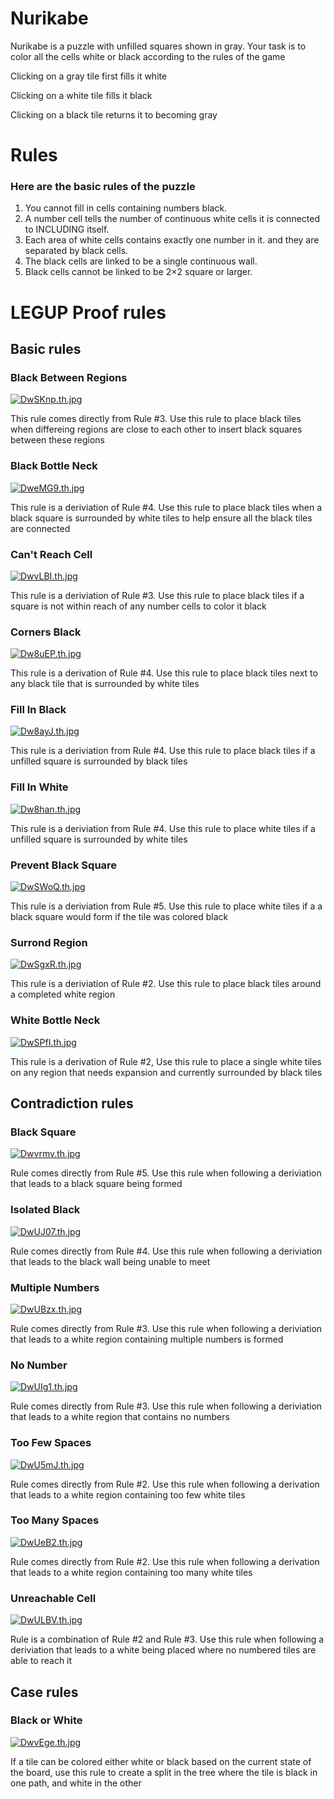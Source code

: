 # Nurikabe 
Nurikabe is a puzzle with unfilled squares  shown in gray. Your task is to color all the cells white or black according to the rules of the game

Clicking on a gray tile first fills it white

Clicking on a white tile fills it black

Clicking on a black tile returns it to becoming gray

# Rules
### Here are the basic rules of the puzzle

1) You cannot fill in cells containing numbers black.
2) A number cell tells the number of continuous white cells it is connected to INCLUDING itself. 
3) Each area of white cells contains exactly one number in it. and they are separated by black cells.
4) The black cells are linked to be a single continuous wall.
5) Black cells cannot be linked to be 2×2 square or larger.

# LEGUP Proof rules
## Basic rules
### Black Between Regions 
[![DwSKnp.th.jpg](https://iili.io/DwSKnp.th.jpg)](https://freeimage.host/i/DwSKnp)

This rule comes directly from Rule #3. Use this rule to place black tiles when differeing regions are close to each other to insert black squares between these regions

### Black Bottle Neck
[![DweMG9.th.jpg](https://iili.io/DweMG9.th.jpg)](https://freeimage.host/i/DweMG9)

This rule is a deriviation of Rule #4. Use this rule to place black tiles when a black square is  surrounded by white tiles to help ensure all the black tiles are connected

### Can't Reach Cell
[![DwvLBI.th.jpg](https://iili.io/DwvLBI.th.jpg)](https://freeimage.host/i/DwvLBI)

This rule is a deriviation of Rule #3. Use this rule to place black tiles if a square is not within reach of any number cells to color it black

### Corners Black
[![Dw8uEP.th.jpg](https://iili.io/Dw8uEP.th.jpg)](https://freeimage.host/i/Dw8uEP)

This rule is a derivation of Rule #4. Use this rule to place black tiles next to any black tile that is  surrounded by white tiles 

### Fill In Black
[![Dw8ayJ.th.jpg](https://iili.io/Dw8ayJ.th.jpg)](https://freeimage.host/i/Dw8ayJ)

This rule is a deriviation from Rule #4. Use this rule to place black tiles if a unfilled square is  surrounded by black tiles 

### Fill In White
[![Dw8han.th.jpg](https://iili.io/Dw8han.th.jpg)](https://freeimage.host/i/Dw8han)

This rule is a deriviation from Rule #4. Use this rule to place white tiles if a unfilled square is  surrounded by white tiles

### Prevent Black Square
[![DwSWoQ.th.jpg](https://iili.io/DwSWoQ.th.jpg)](https://freeimage.host/i/DwSWoQ)

This rule is a deriviation from Rule #5. Use this rule to place white tiles if a a black square would form if the tile was colored black

### Surrond Region
[![DwSgxR.th.jpg](https://iili.io/DwSgxR.th.jpg)](https://freeimage.host/i/DwSgxR)

This rule is a deriviation of Rule #2. Use this rule to place black tiles around a completed white region 

### White Bottle Neck
[![DwSPfI.th.jpg](https://iili.io/DwSPfI.th.jpg)](https://freeimage.host/i/DwSPfI)

This rule is a derivation of Rule #2, Use this rule to place a single white tiles on any region that needs expansion and currently  surrounded by black tiles

## Contradiction rules
### Black Square
[![Dwvrmv.th.jpg](https://iili.io/Dwvrmv.th.jpg)](https://freeimage.host/i/Dwvrmv)

Rule comes directly from Rule #5. Use this rule when following a deriviation that leads to a black square being formed

### Isolated Black
[![DwUJ07.th.jpg](https://iili.io/DwUJ07.th.jpg)](https://freeimage.host/i/DwUJ07)

Rule comes directly from Rule #4. Use this rule when following a deriviation that leads to  the black wall being unable to meet

### Multiple Numbers
[![DwUBzx.th.jpg](https://iili.io/DwUBzx.th.jpg)](https://freeimage.host/i/DwUBzx)

Rule comes directly from Rule #3. Use this rule when following a deriviation that leads to a white region containing multiple numbers is formed

### No Number
[![DwUIg1.th.jpg](https://iili.io/DwUIg1.th.jpg)](https://freeimage.host/i/DwUIg1)

Rule comes directly from Rule #3. Use this rule when following a deriviation that leads to a white region that contains no numbers

### Too Few Spaces
[![DwU5mJ.th.jpg](https://iili.io/DwU5mJ.th.jpg)](https://freeimage.host/i/DwU5mJ)

Rule comes directly from Rule #2. Use this rule when following a derivation that leads to a white region containing too few white tiles

### Too Many Spaces
[![DwUeB2.th.jpg](https://iili.io/DwUeB2.th.jpg)](https://freeimage.host/i/DwUeB2)

Rule comes directly from Rule #2. Use this rule when following a derivation that leads to a white region containing too many white tiles

### Unreachable Cell
[![DwULBV.th.jpg](https://iili.io/DwULBV.th.jpg)](https://freeimage.host/i/DwULBV)

Rule is a combination of Rule #2 and Rule #3. Use this rule when following a deriviation that leads to a white being placed where no numbered tiles are able to reach it

## Case rules

### Black or White

[![DwvEge.th.jpg](https://iili.io/DwvEge.th.jpg)](https://freeimage.host/i/DwvEge)

If a tile can be colored either white or black based on the current state of the board, use this rule to create a split in the tree where the tile is black in one path, and white in the other